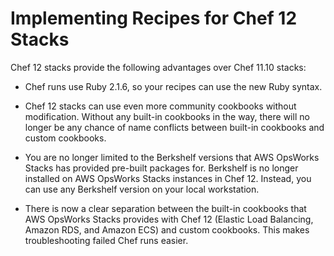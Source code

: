 # Implementing Recipes for Chef 12 Stacks<a name="workingcookbook-chef12-linux"></a>

Chef 12 stacks provide the following advantages over Chef 11\.10 stacks:

+ Chef runs use Ruby 2\.1\.6, so your recipes can use the new Ruby syntax\.

+ Chef 12 stacks can use even more community cookbooks without modification\. Without any built\-in cookbooks in the way, there will no longer be any chance of name conflicts between built\-in cookbooks and custom cookbooks\. 

+ You are no longer limited to the Berkshelf versions that AWS OpsWorks Stacks has provided pre\-built packages for\. Berkshelf is no longer installed on AWS OpsWorks Stacks instances in Chef 12\. Instead, you can use any Berkshelf version on your local workstation\. 

+ There is now a clear separation between the built\-in cookbooks that AWS OpsWorks Stacks provides with Chef 12 \(Elastic Load Balancing, Amazon RDS, and Amazon ECS\) and custom cookbooks\. This makes troubleshooting failed Chef runs easier\.